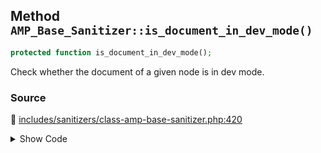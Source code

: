 ## Method `AMP_Base_Sanitizer::is_document_in_dev_mode()`

```php
protected function is_document_in_dev_mode();
```

Check whether the document of a given node is in dev mode.

### Source

:link: [includes/sanitizers/class-amp-base-sanitizer.php:420](../../includes/sanitizers/class-amp-base-sanitizer.php#L420-L423)

<details>
<summary>Show Code</summary>

```php
protected function is_document_in_dev_mode() {
	_deprecated_function( 'AMP_Base_Sanitizer::is_document_in_dev_mode', '1.5', 'AmpProject\DevMode::isActiveForDocument' );
	return DevMode::isActiveForDocument( $this->dom );
}
```

</details>
